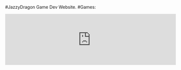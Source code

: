 #JazzyDragon Game Dev Website.
#Games:
<iframe frameborder="0" src="https://itch.io/embed/3249909?bg_color=000000&amp;fg_color=2ffffd&amp;link_color=ffffff&amp;border_color=433058" width="552" height="167"><a href="https://jazzydragon.itch.io/flamefall">FlameFall by JazzyDragon</a></iframe>
